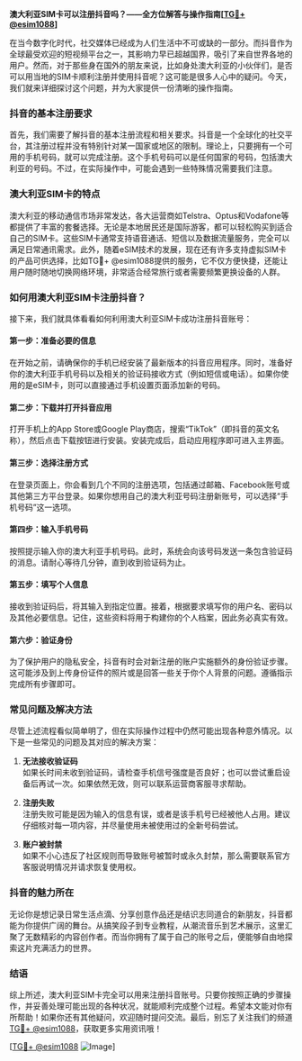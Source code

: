 **澳大利亚SIM卡可以注册抖音吗？——全方位解答与操作指南[[TG💪+ @esim1088](https://t.me/s/esim1088)]**

在当今数字化时代，社交媒体已经成为人们生活中不可或缺的一部分。而抖音作为全球最受欢迎的短视频平台之一，其影响力早已超越国界，吸引了来自世界各地的用户。然而，对于那些身在国外的朋友来说，比如身处澳大利亚的小伙伴们，是否可以用当地的SIM卡顺利注册并使用抖音呢？这可能是很多人心中的疑问。今天，我们就来详细探讨这个问题，并为大家提供一份清晰的操作指南。

### 抖音的基本注册要求

首先，我们需要了解抖音的基本注册流程和相关要求。抖音是一个全球化的社交平台，其注册过程并没有特别针对某一国家或地区的限制。理论上，只要拥有一个可用的手机号码，就可以完成注册。这个手机号码可以是任何国家的号码，包括澳大利亚的号码。不过，在实际操作中，可能会遇到一些特殊情况需要我们注意。

### 澳大利亚SIM卡的特点

澳大利亚的移动通信市场非常发达，各大运营商如Telstra、Optus和Vodafone等都提供了丰富的套餐选择。无论是本地居民还是国际游客，都可以轻松购买到适合自己的SIM卡。这些SIM卡通常支持语音通话、短信以及数据流量服务，完全可以满足日常通讯需求。此外，随着eSIM技术的发展，现在还有许多支持虚拟SIM卡的产品可供选择，比如TG💪+ @esim1088提供的服务，它不仅方便快捷，还能让用户随时随地切换网络环境，非常适合经常旅行或者需要频繁更换设备的人群。

### 如何用澳大利亚SIM卡注册抖音？

接下来，我们就具体看看如何利用澳大利亚SIM卡成功注册抖音账号：

#### 第一步：准备必要的信息
在开始之前，请确保你的手机已经安装了最新版本的抖音应用程序。同时，准备好你的澳大利亚手机号码以及相关的验证码接收方式（例如短信或电话）。如果你使用的是eSIM卡，则可以直接通过手机设置页面添加新的号码。

#### 第二步：下载并打开抖音应用
打开手机上的App Store或Google Play商店，搜索“TikTok”（即抖音的英文名称），然后点击下载按钮进行安装。安装完成后，启动应用程序即可进入主界面。

#### 第三步：选择注册方式
在登录页面上，你会看到几个不同的注册选项，包括通过邮箱、Facebook账号或其他第三方平台登录。如果你想用自己的澳大利亚号码注册新账号，可以选择“手机号码”这一选项。

#### 第四步：输入手机号码
按照提示输入你的澳大利亚手机号码。此时，系统会向该号码发送一条包含验证码的消息。请耐心等待几分钟，直到收到验证码为止。

#### 第五步：填写个人信息
接收到验证码后，将其输入到指定位置。接着，根据要求填写你的用户名、密码以及其他必要信息。记住，这些资料将用于构建你的个人档案，因此务必真实有效。

#### 第六步：验证身份
为了保护用户的隐私安全，抖音有时会对新注册的账户实施额外的身份验证步骤。这可能涉及到上传身份证件的照片或是回答一些关于你个人背景的问题。遵循指示完成所有步骤即可。

### 常见问题及解决方法

尽管上述流程看似简单明了，但在实际操作过程中仍然可能出现各种意外情况。以下是一些常见的问题及其对应的解决方案：

1. **无法接收验证码**  
   如果长时间未收到验证码，请检查手机信号强度是否良好；也可以尝试重启设备后再试一次。如果依然无效，则可以联系运营商客服寻求帮助。

2. **注册失败**  
   注册失败可能是因为输入的信息有误，或者是该手机号已经被他人占用。建议仔细核对每一项内容，并尽量使用未被使用过的全新号码尝试。

3. **账户被封禁**  
   如果不小心违反了社区规则而导致账号被暂时或永久封禁，那么需要联系官方客服说明情况并请求恢复使用权。

### 抖音的魅力所在

无论你是想记录日常生活点滴、分享创意作品还是结识志同道合的新朋友，抖音都能为你提供广阔的舞台。从搞笑段子到专业教程，从潮流音乐到艺术展示，这里汇聚了无数精彩的内容创作者。而当你拥有了属于自己的账号之后，便能够自由地探索这片充满活力的世界。

### 结语

综上所述，澳大利亚SIM卡完全可以用来注册抖音账号。只要你按照正确的步骤操作，并妥善处理可能出现的各种状况，就能顺利完成整个过程。希望本文能对你有所帮助！如果你还有其他疑问，欢迎随时提问交流。最后，别忘了关注我们的频道[TG💪+ @esim1088](https://t.me/s/esim1088)，获取更多实用资讯哦！

[[TG💪+ @esim1088](https://t.me/s/esim1088) ![Image](https://i.postimg.cc/4NQfJmqS/Snipaste-2025-05-13-00-14-12.png)]